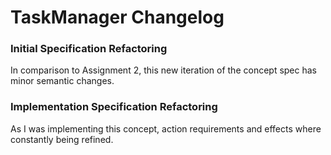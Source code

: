 # TaskManager Changelog

### Initial Specification Refactoring

In comparison to Assignment 2, this new iteration of the concept spec has minor semantic changes.

### Implementation Specification Refactoring

As I was implementing this concept, action requirements and effects where constantly being refined. 